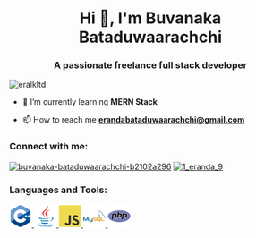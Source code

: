 <h1 align="center">Hi 👋, I'm Buvanaka Bataduwaarachchi</h1>
<h3 align="center">A passionate freelance full stack developer</h3>

<p align="left"> <img src="https://komarev.com/ghpvc/?username=eralkltd&label=Profile%20views&color=0e75b6&style=flat" alt="eralkltd" /> </p>

- 🌱 I’m currently learning **MERN Stack**

- 📫 How to reach me **erandabataduwaarachchi@gmail.com**

<h3 align="left">Connect with me:</h3>
<p align="left">
<a href="https://linkedin.com/in/buvanaka-bataduwaarachchi-b2102a296" target="blank"><img align="center" src="https://raw.githubusercontent.com/rahuldkjain/github-profile-readme-generator/master/src/images/icons/Social/linked-in-alt.svg" alt="buvanaka-bataduwaarachchi-b2102a296" height="30" width="40" /></a>
<a href="https://instagram.com/1_eranda_9" target="blank"><img align="center" src="https://raw.githubusercontent.com/rahuldkjain/github-profile-readme-generator/master/src/images/icons/Social/instagram.svg" alt="1_eranda_9" height="30" width="40" /></a>
</p>

<h3 align="left">Languages and Tools:</h3>
<p align="left"> <a href="https://www.w3schools.com/cpp/" target="_blank" rel="noreferrer"> <img src="https://raw.githubusercontent.com/devicons/devicon/master/icons/cplusplus/cplusplus-original.svg" alt="cplusplus" width="40" height="40"/> </a> <a href="https://www.java.com" target="_blank" rel="noreferrer"> <img src="https://raw.githubusercontent.com/devicons/devicon/master/icons/java/java-original.svg" alt="java" width="40" height="40"/> </a> <a href="https://developer.mozilla.org/en-US/docs/Web/JavaScript" target="_blank" rel="noreferrer"> <img src="https://raw.githubusercontent.com/devicons/devicon/master/icons/javascript/javascript-original.svg" alt="javascript" width="40" height="40"/> </a> <a href="https://www.mysql.com/" target="_blank" rel="noreferrer"> <img src="https://raw.githubusercontent.com/devicons/devicon/master/icons/mysql/mysql-original-wordmark.svg" alt="mysql" width="40" height="40"/> </a> <a href="https://www.php.net" target="_blank" rel="noreferrer"> <img src="https://raw.githubusercontent.com/devicons/devicon/master/icons/php/php-original.svg" alt="php" width="40" height="40"/> </a> </p>
